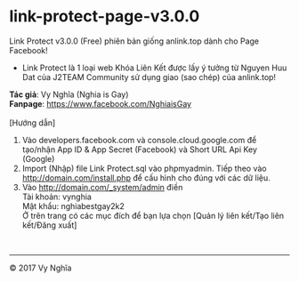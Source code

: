 # link-protect-page-v3.0.0
Link Protect v3.0.0 (Free) phiên bản giống anlink.top dành cho Page Facebook!
- Link Protect là 1 loại web Khóa Liên Kết được lấy ý tưởng từ Nguyen Huu Dat của J2TEAM Community sử dụng giao (sao chép) của anlink.top!<br />

<strong>Tác giả</strong>: Vy Nghĩa (Nghia is Gay)<br />
<strong>Fanpage</strong>: <a href="https://www.facebook.com/NghiaisGay" target="blank">https://www.facebook.com/NghiaisGay</a>
<br /><br />
[Hướng dẫn]
1. Vào developers.facebook.com và console.cloud.google.com để tạo/nhận App ID & App Secret (Facebook) và Short URL Api Key (Google)
2. Import (Nhập) file Link Protect.sql vào phpmyadmin. Tiếp theo vào http://domain.com/install.php để cấu hình cho đúng với các dữ liệu.<br />
3. Vào http://domain.com/_system/admin điền<br />
Tài khoản: vynghia<br />
Mật khẩu: nghiabestgay2k2<br />
Ở trên trang có các mục đích để bạn lựa chọn [Quản lý liên kết/Tạo liên kết/Đăng xuất]<br />
<br />
<hr />
© 2017 Vy Nghĩa
